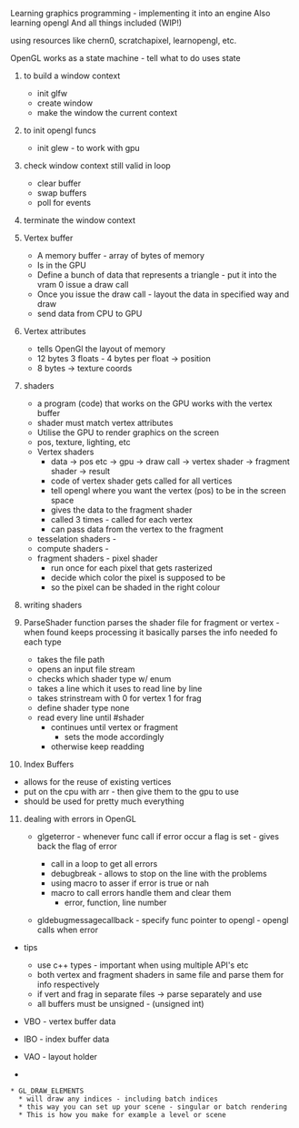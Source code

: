 Learning graphics programming - implementing it into an engine
Also learning opengl
And all things included
(WIP!)

using resources like chern0, scratchapixel, learnopengl, etc.

OpenGL works as a state machine - tell what to do uses state

1. to build a window context
   * init glfw
   * create window
   * make the window the current context
2. to init opengl funcs
   * init glew - to work with gpu
3. check window context still valid in loop
   * clear buffer
   * swap buffers
   * poll for events
4. terminate the window context

5. Vertex buffer
   * A memory buffer - array of bytes of memory
   * Is in the GPU
   * Define a bunch of data that represents a triangle - put it into the vram 0 issue a draw call
   * Once you issue the draw call - layout the data in specified way and draw
   * send data from CPU to GPU
   
6. Vertex attributes
   * tells OpenGl the layout of memory
   * 12 bytes 3 floats - 4 bytes per float -> position
   * 8 bytes -> texture coords

7. shaders
   * a program (code) that works on the GPU works with the vertex buffer
   * shader must match vertex attributes
   * Utilise the GPU to render graphics on the screen
   * pos, texture, lighting, etc
   * Vertex shaders
     * data -> pos etc -> gpu -> draw call -> vertex shader -> fragment shader -> result
     * code of vertex shader gets called for all vertices
     * tell opengl where you want the vertex (pos) to be in the screen space
     * gives the data to the fragment shader
     * called 3 times - called for each vertex
     * can pass data from the vertex to the fragment
   * tesselation shaders -
   * compute shaders -
   * fragment shaders - pixel shader
     * run once for each pixel that gets rasterized
     * decide which color the pixel is supposed to be
     * so the pixel can be shaded in the right colour
     
8. writing shaders

9. ParseShader function
    parses the shader file for fragment or vertex - when found keeps processing it
    basically parses the info needed fo each type
    * takes the file path
    * opens an input file stream
    * checks which shader type w/ enum
    * takes a line which it uses to read line by line
    * takes strinstream with 0 for vertex 1 for frag
    * define shader type none
   * read every line until #shader
     * continues until vertex or fragment
       * sets the mode accordingly
     * otherwise keep readding

10. Index Buffers
   * allows for the reuse of existing vertices
   * put on the cpu with arr - then give them to the gpu to use
   * should be used for pretty much everything

11. dealing with errors in OpenGL
    * glgeterror - whenever func call if error occur a flag is set - gives back the flag of error
      * call in a loop to get all errors
      * debugbreak - allows to stop on the line with the problems
      * using macro to asser if error is true or nah
      * macro to call errors handle them and clear them
        * error, function, line number

    * gldebugmessagecallback - specify func pointer to opengl - opengl calls when error

- tips
    * use c++ types - important when using multiple API's etc
    * both vertex and fragment shaders in same file and parse them for info respectively
    * if vert and frag in separate files -> parse separately and use
    * all buffers must be unsigned - (unsigned int)

- VBO - vertex buffer data
- IBO - index buffer data
- VAO - layout holder
- 

    * GL_DRAW_ELEMENTS
      * will draw any indices - including batch indices
      * this way you can set up your scene - singular or batch rendering
      * This is how you make for example a level or scene
